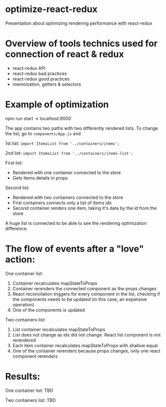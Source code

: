 # optimize-react-redux
Presentation about optimizing rendering performance with react-redux

# Overview of tools technics used for connection of react & redux
* react-redux API
* react-redux bad practices
* react-redux good practices
* memoization, getters & selectors

# Example of optimization
npm run start -> localhost:9000

The app contains two paths with two differently rendered lists.
To change the list, go to `components/App.js` and

1st list: `import ItemsList from '../containers/items';`

2nd list: `import ItemsList from '../containers/items-list';`


First list: 
* Rendered with one container connected to the store
* Gets items details in props

Second list: 
* Rendered with two containers connected to the store
* First containers connects only a list of items ids
* Second container renders one item, taking it's data by the id from the store

A huge list is connected to be able to see the rendering optimization difference.
# The flow of events after a "love" action:

One container list:
1. Container recalculates mapStateToProps
2. Container rerenders the connected component as the props changes
3. React reconcilation triggers for every component in the list, checking if the components needs to be updated
(in this case, an expensive operation)
4. One of the components is updated

Two containers list:
1. List container recalculates mapStateToProps
2. List does not change as ids did not change. React list component is not rerendered
3. Each item container recalculates mapStateToProps with shallow equal
4. One of the container rerenders because props changes, only one react component rerenders

# Results: 

One container list: TBD

Two containers list: TBD
